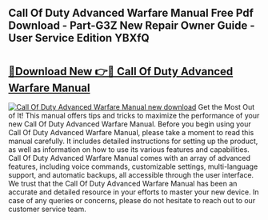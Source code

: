 ## Call Of Duty Advanced Warfare Manual Free Pdf Download - Part-G3Z New Repair Owner Guide - User Service Edition YBXfQ

# <h2><a href="http://bc2822.oget.top/?id=Call+Of+Duty+Advanced+Warfare+Manual">🔗Download New 👉🔴 Call Of Duty Advanced Warfare Manual</a></h2>

[![Call Of Duty Advanced Warfare Manual new download](https://i.imgur.com/5g1atiW.png)](http://bc2822.oget.top/?id=Call+Of+Duty+Advanced+Warfare+Manual)
Get the Most Out of It! This manual offers tips and tricks to maximize the performance of your new Call Of Duty Advanced Warfare Manual. Before you begin using your Call Of Duty Advanced Warfare Manual, please take a moment to read this manual carefully. It includes detailed instructions for setting up the product, as well as information on how to use its various features and capabilities. Call Of Duty Advanced Warfare Manual comes with an array of advanced features, including voice commands, customizable settings, multi-language support, and automatic backups, all accessible through the user interface. We trust that the Call Of Duty Advanced Warfare Manual has been an accurate and detailed resource in your efforts to master your new device. In case of any queries or concerns, please do not hesitate to reach out to our customer service team.
